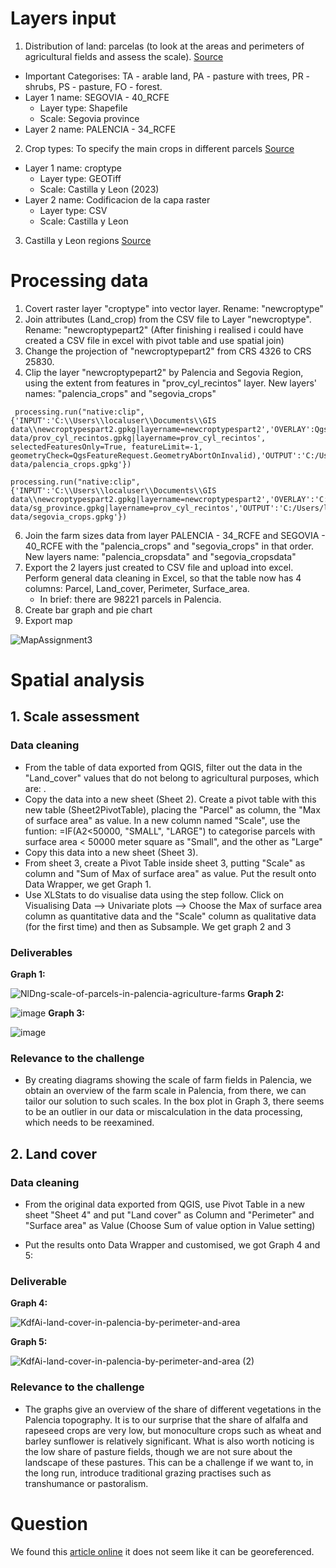 # Layers input
1. Distribution of land: parcelas (to look at the areas and perimeters of agricultural fields and assess the scale). 
  [Source](https://idecyl.jcyl.es/geonetwork/srv/spa/catalog.search#/metadata/SPAGOBCYLAYGDTSLCPAR2021)
  * Important Categorises: TA - arable land, PA - pasture with trees, PR - shrubs, PS - pasture, FO - forest.
  * Layer 1 name: SEGOVIA - 40_RCFE
    * Layer type: Shapefile
    * Scale: Segovia province
  * Layer 2 name: PALENCIA - 34_RCFE
2. Crop types: To specify the main crops in different parcels
  [Source](https://mcsncyl.itacyl.es/es/descarga)
  * Layer 1 name: croptype
    * Layer type: GEOTiff
    * Scale: Castilla y Leon (2023)
  * Layer 2 name: Codificacion de la capa raster
    * Layer type: CSV
    * Scale: Castilla y Leon
3. Castilla y Leon regions
  [Source]()

# Processing data
1. Covert raster layer "croptype" into vector layer. Rename: "newcroptype"
2. Join attributes (Land_crop) from the CSV file to Layer "newcroptype". Rename: "newcroptypepart2" (After finishing i realised i could have created a CSV file in excel with pivot table and use spatial join)
3. Change the projection of "newcroptypepart2" from CRS 4326 to CRS 25830. 
4. Clip the layer "newcroptypepart2" by Palencia and Segovia Region, using the extent from features in "prov_cyl_recintos" layer. New layers' names: "palencia_crops" and "segovia_crops"
```
 processing.run("native:clip", {'INPUT':'C:\\Users\\localuser\\Documents\\GIS data\\newcroptypespart2.gpkg|layername=newcroptypespart2','OVERLAY':QgsProcessingFeatureSourceDefinition('C:/Users/localuser/Documents/GIS data/prov_cyl_recintos.gpkg|layername=prov_cyl_recintos', selectedFeaturesOnly=True, featureLimit=-1, geometryCheck=QgsFeatureRequest.GeometryAbortOnInvalid),'OUTPUT':'C:/Users/localuser/Documents/GIS data/palencia_crops.gpkg'})

```

```
processing.run("native:clip", {'INPUT':'C:\\Users\\localuser\\Documents\\GIS data\\newcroptypespart2.gpkg|layername=newcroptypespart2','OVERLAY':'C:/Users/localuser/Documents/GIS data/sg_province.gpkg|layername=prov_cyl_recintos','OUTPUT':'C:/Users/localuser/Documents/GIS data/segovia_crops.gpkg'})
```

6. Join the farm sizes data from layer PALENCIA - 34_RCFE and SEGOVIA - 40_RCFE with the "palencia_crops" and "segovia_crops" in that order. New layers name: "palencia_cropsdata" and "segovia_cropsdata"
7. Export the 2 layers just created to CSV file and upload into excel. Perform general data cleaning in Excel, so that the table now has 4 columns: Parcel, Land_cover, Perimeter, Surface_area. 
   * In brief: there are 98221 parcels in Palencia.
8. Create bar graph and pie chart
9. Export map

![MapAssignment3](https://github.com/user-attachments/assets/962f87d1-0d53-4125-bd9d-48691c360128)


# Spatial analysis
## 1. Scale assessment
### Data cleaning
* From the table of data exported from QGIS, filter out the data in the "Land_cover" values that do not belong to agricultural purposes, which are: .
* Copy the data into a new sheet (Sheet 2). Create a pivot table with this new table (Sheet2PivotTable), placing the "Parcel" as column, the "Max of surface area" as value. In a new column named "Scale", use the funtion: =IF(A2<50000, "SMALL", "LARGE") to categorise parcels with surface area < 50000 meter square as "Small", and the other as "Large"
* Copy this data into a new sheet (Sheet 3).
* From sheet 3, create a Pivot Table inside sheet 3, putting "Scale" as column and "Sum of Max of surface area" as value. Put the result onto Data Wrapper, we get Graph 1.
* Use XLStats to do visualise data using the step follow. Click on Visualising Data --> Univariate plots --> Choose the Max of surface area column as quantitative data and the "Scale" column as qualitative data (for the first time) and then as Subsample. We get graph 2 and 3
### Deliverables
**Graph 1:**

  ![NlDng-scale-of-parcels-in-palencia-agriculture-farms](https://github.com/user-attachments/assets/7da86961-f685-4d29-9b53-26f6f830987d)
**Graph 2:**

  ![image](https://github.com/user-attachments/assets/6c77d99f-dc45-4880-ba3a-18ca17cbf6b7)
**Graph 3:**

![image](https://github.com/user-attachments/assets/0beafc3f-9d93-478c-84a1-d43cc30eb8d8)
### Relevance to the challenge
* By creating diagrams showing the scale of farm fields in Palencia, we obtain an overview of the farm scale in Palencia, from there, we can tailor our solution to such scales. In the box plot in Graph 3, there seems to be an outlier in our data or miscalculation in the data processing, which needs to be reexamined. 


## 2. Land cover
### Data cleaning
* From the original data exported from QGIS, use Pivot Table in a new sheet "Sheet 4" and put "Land cover" as Column and "Perimeter" and "Surface area" as Value (Choose Sum of value option in Value setting)
- Put the results onto Data Wrapper and customised, we got Graph 4 and 5:
### Deliverable
**Graph 4:**
    
   ![KdfAi-land-cover-in-palencia-by-perimeter-and-area](https://github.com/user-attachments/assets/d78b14fb-755b-408e-a05c-7e85c38d695a)

**Graph 5:**
    
   ![KdfAi-land-cover-in-palencia-by-perimeter-and-area (2)](https://github.com/user-attachments/assets/bfd3e4fd-53d1-4041-b325-30775ca1edd0)
### Relevance to the challenge
* The graphs give an overview of the share of different vegetations in the Palencia topography. It is to our surprise that the share of alfalfa and rapeseed crops are very low, but monoculture crops such as wheat and barley sunflower is relatively significant. What is also worth noticing is the low share of pasture fields, though we are not sure about the landscape of these pastures. This can be a challenge if we want to, in the long run, introduce traditional grazing practises such as transhumance or pastoralism.  

# Question 
We found this [article online](https://scijournals.onlinelibrary.wiley.com/doi/full/10.1002/ps.8344)
it does not seem like it can be georeferenced.
